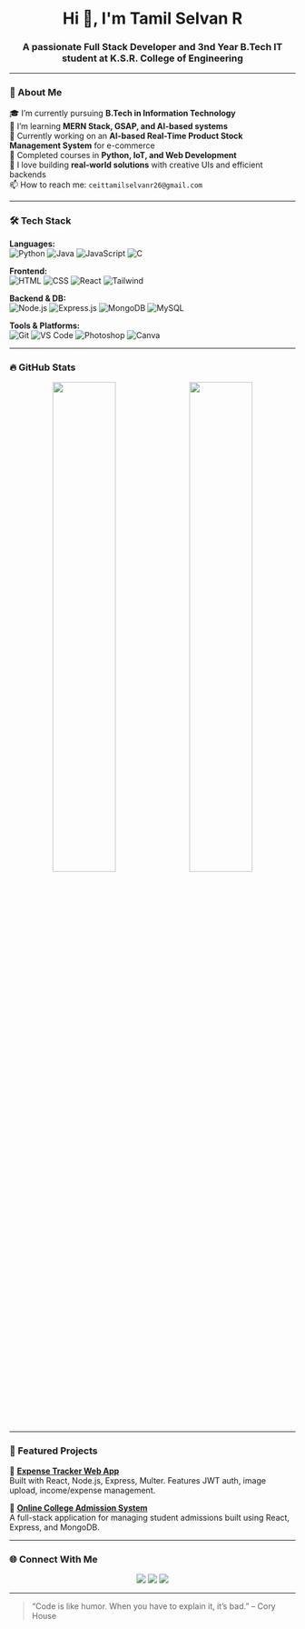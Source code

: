 <h1 align="center">Hi 👋, I'm Tamil Selvan R</h1>
<h3 align="center">A passionate Full Stack Developer and 3nd Year B.Tech IT student at K.S.R. College of Engineering</h3>

---

### 🚀 About Me

🎓 I’m currently pursuing **B.Tech in Information Technology**  
🧠 I’m learning **MERN Stack, GSAP, and AI-based systems**  
💼 Currently working on an **AI-based Real-Time Product Stock Management System** for e-commerce  
🌱 Completed courses in **Python, IoT, and Web Development**  
🎯 I love building **real-world solutions** with creative UIs and efficient backends  
📫 How to reach me: `ceittamilselvanr26@gmail.com`

---

### 🛠️ Tech Stack

**Languages:**  
![Python](https://img.shields.io/badge/Python-3670A0?style=for-the-badge&logo=python&logoColor=fff)
![Java](https://img.shields.io/badge/Java-ED8B00?style=for-the-badge&logo=java&logoColor=fff)
![JavaScript](https://img.shields.io/badge/JavaScript-F7DF1E?style=for-the-badge&logo=javascript&logoColor=000)
![C](https://img.shields.io/badge/C-00599C?style=for-the-badge&logo=c&logoColor=fff)

**Frontend:**  
![HTML](https://img.shields.io/badge/HTML5-e34c26?style=for-the-badge&logo=html5&logoColor=fff)
![CSS](https://img.shields.io/badge/CSS3-264de4?style=for-the-badge&logo=css3&logoColor=fff)
![React](https://img.shields.io/badge/React-61dafb?style=for-the-badge&logo=react&logoColor=000)
![Tailwind](https://img.shields.io/badge/Tailwind_CSS-38b2ac?style=for-the-badge&logo=tailwind-css&logoColor=fff)

**Backend & DB:**  
![Node.js](https://img.shields.io/badge/Node.js-339933?style=for-the-badge&logo=node.js&logoColor=fff)
![Express.js](https://img.shields.io/badge/Express.js-000?style=for-the-badge&logo=express&logoColor=fff)
![MongoDB](https://img.shields.io/badge/MongoDB-4ea94b?style=for-the-badge&logo=mongodb&logoColor=fff)
![MySQL](https://img.shields.io/badge/MySQL-00758f?style=for-the-badge&logo=mysql&logoColor=fff)

**Tools & Platforms:**  
![Git](https://img.shields.io/badge/Git-F05032?style=for-the-badge&logo=git&logoColor=fff)
![VS Code](https://img.shields.io/badge/VS%20Code-007ACC?style=for-the-badge&logo=visual-studio-code&logoColor=fff)
![Photoshop](https://img.shields.io/badge/Photoshop-31A8FF?style=for-the-badge&logo=adobe-photoshop&logoColor=fff)
![Canva](https://img.shields.io/badge/Canva-00C4CC?style=for-the-badge&logo=canva&logoColor=fff)

---

### 🔥 GitHub Stats

<p align="center">
  <img src="https://github-readme-stats.vercel.app/api?username=TamilselvanRaman&show_icons=true&theme=tokyonight" width="47%" />
  <img src="https://github-readme-streak-stats.herokuapp.com?user=TamilselvanRaman&theme=tokyonight&hide_border=true" width="47%" />
</p>

---

### 📌 Featured Projects

🔹 [**Expense Tracker Web App**](https://github.com/TamilselvanRaman/expense-tracker)  
Built with React, Node.js, Express, Multer. Features JWT auth, image upload, income/expense management.

🔹 [**Online College Admission System**](https://github.com/TamilselvanRaman/college-admission-system)  
A full-stack application for managing student admissions built using React, Express, and MongoDB.

---

### 🌐 Connect With Me

<p align="center">
  <a href="mailto:ceittamilselvanr26@gmail.com"><img src="https://img.shields.io/badge/Gmail-D14836?style=for-the-badge&logo=gmail&logoColor=fff" /></a>
  <a href="https://www.linkedin.com/in/tamil-selvan-r-4ba19527a/"><img src="https://img.shields.io/badge/LinkedIn-0A66C2?style=for-the-badge&logo=linkedin&logoColor=fff" /></a>
  <a href="https://github.com/TamilselvanRaman"><img src="https://img.shields.io/badge/GitHub-100000?style=for-the-badge&logo=github&logoColor=fff" /></a>
</p>

---

> “Code is like humor. When you have to explain it, it’s bad.” – Cory House

